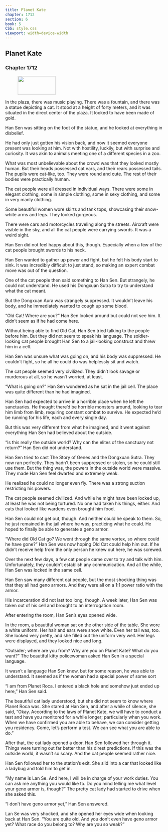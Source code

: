 ```yaml
---
title: Planet Kate
chapter: 1712
section: 6
book: 5
CSS: style.css
viewport: width=device-width
---
```


## Planet Kate

### Chapter 1712

<figure>
	<img src="../Images/gem.gif" alt="" id="gem" width="120" height="60" />
</figure>

In the plaza, there was music playing. There was a fountain, and there was a statue depicting a cat. It stood at a height of forty meters, and it was situated in the direct center of the plaza. It looked to have been made of gold.

Han Sen was sitting on the foot of the statue, and he looked at everything in disbelief.

He had only just gotten his vision back, and now it seemed everyone present was looking at him. Not with hostility, luckily, but with surprise and curiosity. It was akin to animals meeting one of a different species in a zoo.

What was most unbelievable about the crowd was that they looked mostly human. But their heads possessed cat ears, and their rears possessed tails. The pupils were cat-like, too. They were round and cute. The rest of their bodies were practically human.

The cat people were all dressed in individual ways. There were some in elegant clothing, some in simple clothing, some in sexy clothing, and some in very manly clothing.

Some beautiful women wore skirts and tank tops, showcasing their snow-white arms and legs. They looked gorgeous.

There were cars and motorcycles traveling along the streets. Aircraft were visible in the sky, and all the cat people were carrying swords. It was a weird sight.

Han Sen did not feel happy about this, though. Especially when a few of the cat people brought swords to his neck.

Han Sen wanted to gather up power and fight, but he felt his body start to sink. It was incredibly difficult to just stand, so making an expert combat move was out of the question.

One of the cat people then said something to Han Sen. But strangely, he could not understand. He used his Dongxuan Sutra to try to understand what the cat meant.

But the Dongxuan Aura was strangely suppressed. It wouldn’t leave his body, and he immediately wanted to cough up some blood.

“Old Cat! Where are you?” Han Sen looked around but could not see him. It didn’t seem as if he had come here.

Without being able to find Old Cat, Han Sen tried talking to the people before him. But they did not seem to speak his language. The soldier-looking cat people brought Han Sen to a jail-looking construct and threw him in a cell.

Han Sen was unsure what was going on, and his body was suppressed. He couldn’t fight, so he all he could do was helplessly sit and watch.

The cat people seemed very civilized. They didn’t look savage or murderous at all, so he wasn’t worried, at least.

“What is going on?” Han Sen wondered as he sat in the jail cell. The place was quite different than he had imagined.

Han Sen had expected to arrive in a horrible place when he left the sanctuaries. He thought there’d be horrible monsters around, looking to tear him limb from limb, requiring constant combat to survive. He expected he’d be running for his life, each and every single day.

But this was very different from what he imagined, and it went against everything Han Sen had believed about the outside.

“Is this really the outside world? Why can the elites of the sanctuary not return?” Han Sen did not understand.

Han Sen tried to cast The Story of Genes and the Dongxuan Sutra. They now ran perfectly. They hadn’t been suppressed or stolen, so he could still use them. But the thing was, the powers in the outside world were massive. They made Han Sen feel dwarfed and extremely weak.

He realized he could no longer even fly. There was a strong suction restricting his powers.

The cat people seemed civilized. And while he might have been locked up, at least he was not being tortured. No one had taken his things, either. And cats that looked like wardens even brought him food.

Han Sen could not get out, though. And neither could he speak to them. So, he just remained in the jail where he was, practicing what he could. He hoped to finally be able to generate a geno armor.

“Where did Old Cat go? We went through the same vortex, so where could he have gone?” Han Sen was now hoping Old Cat could help him out. If he didn’t receive help from the only person he knew out here, he was screwed.

Over the next few days, a few cat people came over to try and talk with him. Unfortunately, they couldn’t establish any communication. And all the while, Han Sen was locked in the same cell.

Han Sen saw many different cat people, but the most shocking thing was that they all had geno armors. And they were all on a 1:1 power ratio with the armor.

His incarceration did not last too long, though. A week later, Han Sen was taken out of his cell and brought to an interrogation room.

After entering the room, Han Sen’s eyes opened wide.

In the room, a beautiful woman sat on the other side of the table. She wore a white uniform. Her hair and ears were snow white. Even her tail was, too. She looked very pretty, and she filled out the uniform very well. Her legs were displayed, and they looked nice and long.

“Outsider; where are you from? Why are you on Planet Kate? What do you want?” The beautiful kitty policewoman asked Han Sen in a special language.

It wasn’t a language Han Sen knew, but for some reason, he was able to understand. It seemed as if the woman had a special power of some sort

“I am from Planet Roca. I entered a black hole and somehow just ended up here,” Han Sen said.

The beautiful cat lady understood, but she did not seem to know where Planet Roca was. She stared at Han Sen, and after a while of silence, she said, “Okay. According to the laws of Planet Kate, we will have to conduct a test and have you monitored for a while longer; particularly when you work. When we have confirmed you are able to behave, we can consider getting you residency. Come, let’s perform a test. We can see what you are able to do.”

After that, the cat lady opened a door. Han Sen followed her through it. Things were turning out far better than his direst predictions. If this was the outside world, it wasn’t so scary. And the cat people seemed rather nice.

Han Sen followed her to the station’s exit. She slid into a car that looked like a ladybug and told him to get in.

“My name is Lan Se. And here, I will be in charge of your work duties. You can ask me anything you would like to. Do you mind telling me what level your geno armor is, though?” The pretty cat lady had started to drive when she asked this.

“I don’t have geno armor yet,” Han Sen answered.

Lan Se was very shocked, and she opened her eyes wide when looking back at Han Sen. “You are quite old. And you don’t even have geno armor yet? What race do you belong to? Why are you so weak?”